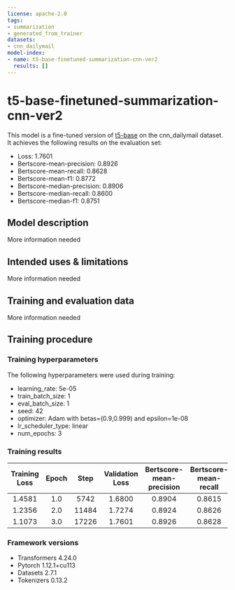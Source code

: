 ```yaml
---
license: apache-2.0
tags:
- summarization
- generated_from_trainer
datasets:
- cnn_dailymail
model-index:
- name: t5-base-finetuned-summarization-cnn-ver2
  results: []
---
```


<!-- This model card has been generated automatically according to the information the Trainer had access to. You
should probably proofread and complete it, then remove this comment. -->

# t5-base-finetuned-summarization-cnn-ver2

This model is a fine-tuned version of [t5-base](https://huggingface.co/t5-base) on the cnn_dailymail dataset.
It achieves the following results on the evaluation set:
- Loss: 1.7601
- Bertscore-mean-precision: 0.8926
- Bertscore-mean-recall: 0.8628
- Bertscore-mean-f1: 0.8772
- Bertscore-median-precision: 0.8906
- Bertscore-median-recall: 0.8600
- Bertscore-median-f1: 0.8751

## Model description

More information needed

## Intended uses & limitations

More information needed

## Training and evaluation data

More information needed

## Training procedure

### Training hyperparameters

The following hyperparameters were used during training:
- learning_rate: 5e-05
- train_batch_size: 1
- eval_batch_size: 1
- seed: 42
- optimizer: Adam with betas=(0.9,0.999) and epsilon=1e-08
- lr_scheduler_type: linear
- num_epochs: 3

### Training results

| Training Loss | Epoch | Step  | Validation Loss | Bertscore-mean-precision | Bertscore-mean-recall | Bertscore-mean-f1 | Bertscore-median-precision | Bertscore-median-recall | Bertscore-median-f1 |
|:-------------:|:-----:|:-----:|:---------------:|:------------------------:|:---------------------:|:-----------------:|:--------------------------:|:-----------------------:|:-------------------:|
| 1.4581        | 1.0   | 5742  | 1.6800          | 0.8904                   | 0.8615                | 0.8755            | 0.8887                     | 0.8597                  | 0.8737              |
| 1.2356        | 2.0   | 11484 | 1.7274          | 0.8924                   | 0.8626                | 0.8771            | 0.8911                     | 0.8607                  | 0.8753              |
| 1.1073        | 3.0   | 17226 | 1.7601          | 0.8926                   | 0.8628                | 0.8772            | 0.8906                     | 0.8600                  | 0.8751              |


### Framework versions

- Transformers 4.24.0
- Pytorch 1.12.1+cu113
- Datasets 2.7.1
- Tokenizers 0.13.2
